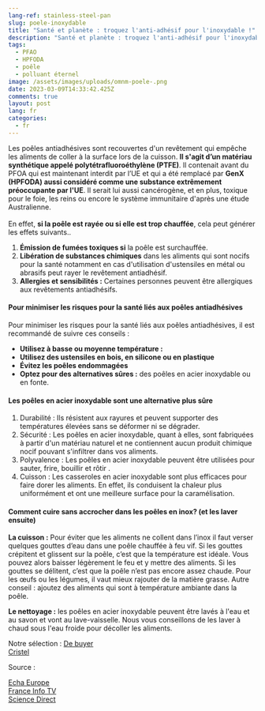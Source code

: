 ```yaml
---
lang-ref: stainless-steel-pan
slug: poele-inoxydable
title: "Santé et planète : troquez l'anti-adhésif pour l'inoxydable !"
description: "Santé et planète : troquez l'anti-adhésif pour l'inoxydable !"
tags:
  - PFAO
  - HPFODA
  - poêle
  - polluant éternel
image: /assets/images/uploads/omnm-poele-.png
date: 2023-03-09T14:33:42.425Z
comments: true
layout: post
lang: fr
categories:
  - fr
---
```

Les poêles antiadhésives sont recouvertes d'un revêtement qui empêche les aliments de coller à la surface lors de la cuisson. **Il s'agit d’un matériau synthétique appelé polytétrafluoroéthylène (PTFE)**. Il contenait avant du PFOA qui est maintenant interdit par l’UE et qui a été remplacé par **GenX (HPFODA) aussi considéré comme une substance extrêmement préoccupante par l'UE**. Il serait lui aussi cancérogène, et en plus, toxique pour le foie, les reins ou encore le système immunitaire d'après une étude Australienne.\
\
En effet, **si la poêle est rayée ou si elle est trop chauffée**, cela peut générer les effets suivants..

1. **Émission de fumées toxiques si** la poêle est surchauffée. 
2. **Libération de substances chimiques**  dans les aliments qui sont nocifs pour la santé notamment en   cas d'utilisation d'ustensiles en métal ou abrasifs peut rayer le revêtement antiadhésif.
3. **Allergies et sensibilités :** Certaines personnes peuvent être allergiques aux revêtements antiadhésifs.

#### Pour minimiser les risques pour la santé liés aux poêles antiadhésives

Pour minimiser les risques pour la santé liés aux poêles antiadhésives, il est recommandé de suivre ces conseils :

* **Utilisez à basse ou moyenne température :** 
* **Utilisez des ustensiles en bois, en silicone ou en plastique** 
* **Évitez les poêles endommagées** 
* **Optez pour des alternatives sûres :**  des poêles en acier inoxydable ou en fonte.

#### Les poêles en acier inoxydable sont une alternative plus sûre

1. Durabilité :  Ils résistent aux rayures et peuvent supporter des températures élevées sans se déformer ni se dégrader. 
2. Sécurité : Les poêles en acier inoxydable, quant à elles, sont fabriquées à partir d'un matériau naturel et ne contiennent aucun produit chimique nocif pouvant s'infiltrer dans vos aliments. 
3. Polyvalence : Les poêles en acier inoxydable peuvent être utilisées pour  sauter, frire, bouillir et rôtir .                                                                 
4. Cuisson : Les casseroles en acier inoxydable sont plus efficaces pour faire dorer les aliments. En effet, ils conduisent la chaleur plus uniformément et ont une meilleure surface pour la caramélisation. 

#### C﻿omment cuire sans accrocher dans les poêles en inox? (et les laver ensuite)

**L﻿a cuisson :** Pour éviter que les aliments ne collent dans l’inox il faut verser quelques gouttes d’eau dans une poêle chauffée à feu vif. Si les gouttes crépitent et glissent sur la poêle, c’est que la température est idéale. Vous pouvez alors baisser légèrement le feu et y mettre des aliments. Si les gouttes se délitent, c’est que la poêle n’est pas encore assez chaude. Pour les œufs ou les légumes, il vaut mieux rajouter de la matière grasse. Autre conseil : ajoutez des aliments qui sont à température ambiante dans la poêle. 

**Le nettoyage :** les poêles en acier inoxydable peuvent être lavés à l'eau et au savon et vont au lave-vaisselle. Nous vous conseillons de les laver à chaud sous l'eau froide pour décoller les aliments. 



N﻿otre sélection :
[D﻿e buyer](https://www.debuyer.com/fr/353-batteries-de-cuisine)\
[Cristel](https://www.cristel.com/fr/produits/poele-haute-inox-mutine-amovible)

Source : 

[E﻿cha Europe](https://echa.europa.eu/fr/hot-topics/perfluoroalkyl-chemicals-pfas)\
[F﻿rance Info TV](https://www.francetvinfo.fr/replay-radio/c-est-ma-sante/les-risques-cancerogenes-du-teflon-pointes-du-doigt-par-des-universitaires-australiens_5432443.html)\
[S﻿cience Direct](https://www.sciencedirect.com/science/article/abs/pii/S004896972205392X?via%3Dihub)